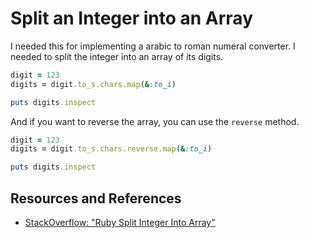 # Split an Integer into an Array

I needed this for implementing a arabic to roman numeral converter. I needed to split the integer into an array of its digits.

```ruby
digit = 123
digits = digit.to_s.chars.map(&:to_i)

puts digits.inspect
```

And if you want to reverse the array, you can use the `reverse` method.

```ruby
digit = 123
digits = digit.to_s.chars.reverse.map(&:to_i)

puts digits.inspect
```

## Resources and References

- [StackOverflow: "Ruby Split Integer Into Array"](https://stackoverflow.com/questions/15916754/ruby-split-integer-into-array)

